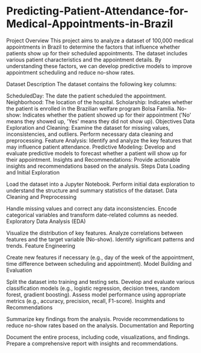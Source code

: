 # Predicting-Patient-Attendance-for-Medical-Appointments-in-Brazil

Project Overview
This project aims to analyze a dataset of 100,000 medical appointments in Brazil to determine the factors that influence whether patients show up for their scheduled appointments. The dataset includes various patient characteristics and the appointment details. By understanding these factors, we can develop predictive models to improve appointment scheduling and reduce no-show rates.

Dataset Description
The dataset contains the following key columns:

ScheduledDay: The date the patient scheduled the appointment.
Neighborhood: The location of the hospital.
Scholarship: Indicates whether the patient is enrolled in the Brazilian welfare program Bolsa Família.
No-show: Indicates whether the patient showed up for their appointment ('No' means they showed up, 'Yes' means they did not show up).
Objectives
Data Exploration and Cleaning: Examine the dataset for missing values, inconsistencies, and outliers. Perform necessary data cleaning and preprocessing.
Feature Analysis: Identify and analyze the key features that may influence patient attendance.
Predictive Modeling: Develop and evaluate predictive models to forecast whether a patient will show up for their appointment.
Insights and Recommendations: Provide actionable insights and recommendations based on the analysis.
Steps
Data Loading and Initial Exploration

Load the dataset into a Jupyter Notebook.
Perform initial data exploration to understand the structure and summary statistics of the dataset.
Data Cleaning and Preprocessing

Handle missing values and correct any data inconsistencies.
Encode categorical variables and transform date-related columns as needed.
Exploratory Data Analysis (EDA)

Visualize the distribution of key features.
Analyze correlations between features and the target variable (No-show).
Identify significant patterns and trends.
Feature Engineering

Create new features if necessary (e.g., day of the week of the appointment, time difference between scheduling and appointment).
Model Building and Evaluation

Split the dataset into training and testing sets.
Develop and evaluate various classification models (e.g., logistic regression, decision trees, random forest, gradient boosting).
Assess model performance using appropriate metrics (e.g., accuracy, precision, recall, F1-score).
Insights and Recommendations

Summarize key findings from the analysis.
Provide recommendations to reduce no-show rates based on the analysis.
Documentation and Reporting

Document the entire process, including code, visualizations, and findings.
Prepare a comprehensive report with insights and recommendations.

